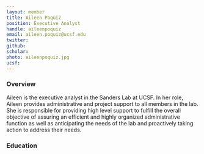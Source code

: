 ```yaml
---
layout: member
title: Aileen Poquiz
position: Executive Analyst
handle: aileenpoquiz
email: aileen.poquiz@ucsf.edu
twitter:
github:
scholar: 
photo: aileenpoquiz.jpg
ucsf: 
---
```


### Overview

Aileen is the executive analyst in the Sanders Lab at UCSF. In her role, Aileen provides administrative and project support to all members in the lab. She is responsible for providing high level support to fulfill the overall objective of assuring an efficient and highly organized administrative function as well as anticipating the needs of the lab and proactively taking action to address their needs.

### Education
